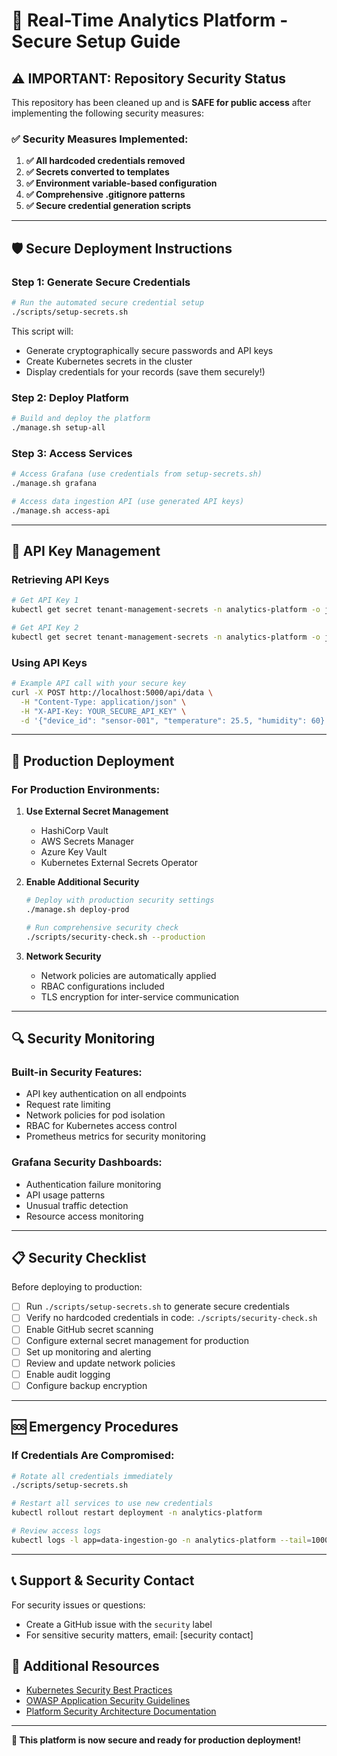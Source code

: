# 🔐 Real-Time Analytics Platform - Secure Setup Guide

## ⚠️ IMPORTANT: Repository Security Status

This repository has been cleaned up and is **SAFE for public access** after implementing the following security measures:

### ✅ **Security Measures Implemented:**

1. **✅ All hardcoded credentials removed**
2. **✅ Secrets converted to templates**
3. **✅ Environment variable-based configuration**
4. **✅ Comprehensive .gitignore patterns**
5. **✅ Secure credential generation scripts**

---

## 🛡️ **Secure Deployment Instructions**

### **Step 1: Generate Secure Credentials**
```bash
# Run the automated secure credential setup
./scripts/setup-secrets.sh
```

This script will:
- Generate cryptographically secure passwords and API keys
- Create Kubernetes secrets in the cluster
- Display credentials for your records (save them securely!)

### **Step 2: Deploy Platform**
```bash
# Build and deploy the platform
./manage.sh setup-all
```

### **Step 3: Access Services**
```bash
# Access Grafana (use credentials from setup-secrets.sh)
./manage.sh grafana

# Access data ingestion API (use generated API keys)
./manage.sh access-api
```

---

## 🔑 **API Key Management**

### **Retrieving API Keys**
```bash
# Get API Key 1
kubectl get secret tenant-management-secrets -n analytics-platform -o jsonpath='{.data.API_KEY_1}' | base64 -d

# Get API Key 2  
kubectl get secret tenant-management-secrets -n analytics-platform -o jsonpath='{.data.API_KEY_2}' | base64 -d
```

### **Using API Keys**
```bash
# Example API call with your secure key
curl -X POST http://localhost:5000/api/data \
  -H "Content-Type: application/json" \
  -H "X-API-Key: YOUR_SECURE_API_KEY" \
  -d '{"device_id": "sensor-001", "temperature": 25.5, "humidity": 60}'
```

---

## 🚀 **Production Deployment**

### **For Production Environments:**

1. **Use External Secret Management**
   - HashiCorp Vault
   - AWS Secrets Manager
   - Azure Key Vault
   - Kubernetes External Secrets Operator

2. **Enable Additional Security**
   ```bash
   # Deploy with production security settings
   ./manage.sh deploy-prod
   
   # Run comprehensive security check
   ./scripts/security-check.sh --production
   ```

3. **Network Security**
   - Network policies are automatically applied
   - RBAC configurations included
   - TLS encryption for inter-service communication

---

## 🔍 **Security Monitoring**

### **Built-in Security Features:**
- API key authentication on all endpoints
- Request rate limiting
- Network policies for pod isolation
- RBAC for Kubernetes access control
- Prometheus metrics for security monitoring

### **Grafana Security Dashboards:**
- Authentication failure monitoring
- API usage patterns
- Unusual traffic detection
- Resource access monitoring

---

## 📋 **Security Checklist**

Before deploying to production:

- [ ] Run `./scripts/setup-secrets.sh` to generate secure credentials
- [ ] Verify no hardcoded credentials in code: `./scripts/security-check.sh`
- [ ] Enable GitHub secret scanning
- [ ] Configure external secret management for production
- [ ] Set up monitoring and alerting
- [ ] Review and update network policies
- [ ] Enable audit logging
- [ ] Configure backup encryption

---

## 🆘 **Emergency Procedures**

### **If Credentials Are Compromised:**
```bash
# Rotate all credentials immediately
./scripts/setup-secrets.sh

# Restart all services to use new credentials
kubectl rollout restart deployment -n analytics-platform

# Review access logs
kubectl logs -l app=data-ingestion-go -n analytics-platform --tail=1000
```

---

## 📞 **Support & Security Contact**

For security issues or questions:
- Create a GitHub issue with the `security` label
- For sensitive security matters, email: [security contact]

## 🔗 **Additional Resources**

- [Kubernetes Security Best Practices](https://kubernetes.io/docs/concepts/security/)
- [OWASP Application Security Guidelines](https://owasp.org/)
- [Platform Security Architecture Documentation](./docs/)

---

**🎉 This platform is now secure and ready for production deployment!**
